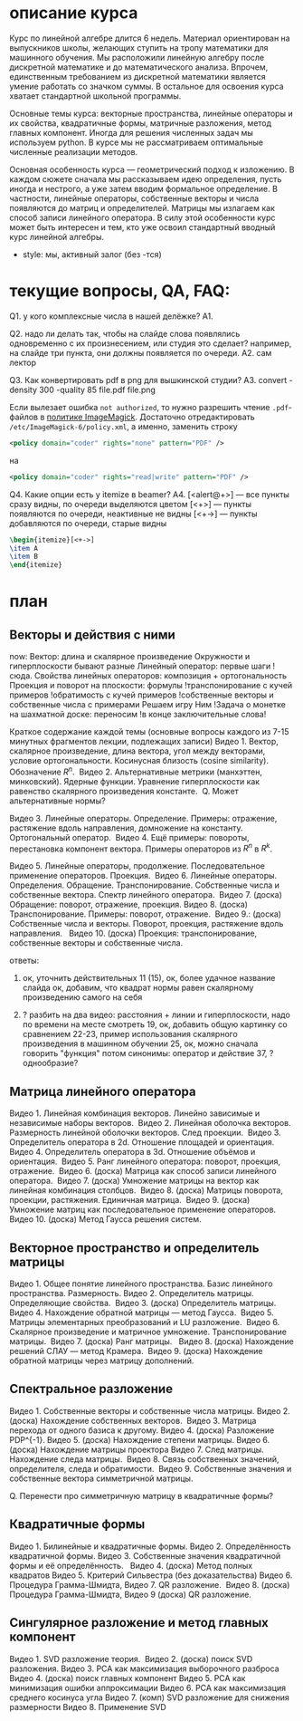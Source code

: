 # описание курса

Курс по линейной алгебре длится 6 недель. 
Материал ориентирован на выпускников школы, желающих ступить на тропу математики для машинного обучения.
Мы расположили линейную алгебру после дискретной математике и до математического анализа. 
Впрочем, единственным требованием из дискретной математики является умение работать со значком суммы. 
В остальное для освоения курса хватает стандартной школьной программы.

Основные темы курса: векторные пространства, линейные операторы и их свойства,
квадратичные формы, матричные разложения, метод главных компонент. 
Иногда для решения численных задач мы используем python. 
В курсе мы не рассматриваем оптимальные численные реализации методов.

Основная особенность курса — геометрический подход к изложению. 
В каждом сюжете сначала мы рассказываем идею определения, пусть иногда и нестрого, а уже затем вводим формальное определение. В частности, линейные операторы, собственные векторы и числа появляются до матриц и определителей. Матрицы мы излагаем как способ записи линейного оператора. 
В силу этой особенности курс может быть интересен и тем, кто уже освоил стандартный вводный курс линейной алгебры.

* style: мы, активный залог (без -тся)

# текущие вопросы, QA, FAQ:

Q1. у кого комплексные числа в нашей делёжке?
A1.  

Q2. надо ли делать так, чтобы на слайде слова появлялись одновременно с их произнесением, 
или студия это сделает? например, на слайде три пункта, они должны появляется по очереди.
A2. сам лектор


Q3. Как конвертировать pdf в png для вышкинской студии?
A3.
convert -density 300 -quality 85 file.pdf file.png

Если вылезает ошибка `not authorized`, то нужно разрешить чтение `.pdf`-файлов 
в [политике ImageMagick](https://askubuntu.com/questions/1081895/). 
Достаточно отредактировать `/etc/ImageMagick-6/policy.xml`, а именно, заменить строку

```xml
<policy domain="coder" rights="none" pattern="PDF" />
```

на

```xml
<policy domain="coder" rights="read|write" pattern="PDF" />
```

Q4. Какие опции есть у itemize в beamer?
A4.
[<alert@+>] — все пункты сразу видны, по очереди выделяются цветом
[<+>] — пункты появляются по очереди, неактивные не видны
[<+->] — пункты добавляются по очереди, старые видны

```tex
\begin{itemize}[<+->]
\item A
\item B
\end{itemize}
```

# план

## Векторы и действия с ними


now:
Вектор: длина и скалярное произведение
Окружности и гиперплоскости бывают разные
Линейный оператор: первые шаги
!сюда. Свойства линейных операторов: композиция + ортогональность
Проекция и поворот на плоскости: формулы
!транспонирование с кучей примеров
!обратимость с кучей примеров
!собственные векторы и собственные числа с примерами
Решаем игру Ним
!Задача о монетке на шахматной доске: переносим
!в конце заключительные слова!


Краткое содержание каждой темы (основные вопросы каждого из 7-15 минутных фрагментов лекции, подлежащих записи)
Видео 1. Вектор, скалярное произведение, длина вектора, угол между векторами, условие ортогональности. Косинусная близость (cosine similarity). Обозначение $R^n$. 
Видео 2. Альтернативные метрики (манхэттен, минковский). Ядерные функции. Уравнение гиперплоскости как равенство скалярного произведения константе. 
Q. Может альтернативные нормы? 

Видео 3. Линейные операторы. Определение. Примеры: отражение, растяжение вдоль направления, домножение на константу. Ортогональный оператор. 
Видео 4. Ещё примеры: повороты, перестановка компонент вектора. Примеры операторов из $R^n$ в $R^k$.


Видео 5. Линейные операторы, продолжение. Последовательное применение операторов. Проекция. 
Видео 6. Линейные операторы. Определения. Обращение. Транспонирование. Собственные числа и собственные вектора. Спектр линейного оператора. 
Видео 7. (доска) Обращение: поворот, отражение, проекция.
Видео 8. (доска) Транспонирование. Примеры: поворот, отражение. 
Видео 9.: (доска) Собственные числа и векторы. Поворот, проекция, растяжение вдоль направления.  
Видео 10. (доска) Проекция: транспонирование, собственные векторы и собственные числа.  

ответы:

1. ок, уточнить действительных
11 (15), ок, более удачное название слайда
ок, добавим, что квадрат нормы равен скалярному произведению самого на себя

15. ? разбить на два видео: расстояния + линии и гиперплоскости, надо по времени на месте смотреть
19, ок, добавить общую картинку со сравнением
22-23, пример использования скалярного произведения в машинном обучении
25, ок, можно сначала говорить "функция" потом синонимы: оператор и действие
37, ? однообразие?






## Матрица линейного оператора

Видео 1. Линейная комбинация векторов. Линейно зависимые и независимые наборы векторов. 
Видео 2. Линейная оболочка векторов. Размерность линейной оболочки векторов. След проекции. 
Видео 3. Определитель оператора в 2d. Отношение площадей и ориентация. 
Видео 4. Определитель оператора в 3d. Отношение объёмов и ориентация. 
Видео 5. Ранг линейного оператора: поворот, проекция, отражение. 
Видео 6. (доска) Матрица как способ записи линейного оператора. 
Видео 7. (доска) Умножение матрицы на вектор как линейная комбинация столбцов. 
Видео 8. (доска) Матрицы поворота, проекции, растяжения. Единичная матрица. 
Видео 9. (доска) Умножение матриц как последовательное применение операторов. 
Видео 10. (доска) Метод Гаусса решения систем. 

## Векторное пространство и определитель матрицы

Видео 1. Общее понятие линейного пространства. Базис линейного пространства. Размерность.
Видео 2. Определитель матрицы. Определяющие свойства. 
Видео 3. (доска) Определитель матрицы. 
Видео 4. Нахождение обратной матрицы — метод Гаусса. 
Видео 5. Матрицы элементарных преобразований и LU разложение. 
Видео 6. Скалярное произведение и матричное умножение. Транспонирование матрицы. 
Видео 7. (доска) Ранг матрицы.  
Видео 8. (доска) Нахождение решений СЛАУ — метод Крамера. 
Видео 9. (доска) Нахождение обратной матрицы через матрицу дополнений. 

## Спектральное разложение

Видео 1. Собственные векторы и собственные числа матрицы.
Видео 2. (доска) Нахождение собственных векторов. 
Видео 3. Матрица перехода от одного базиса к другому.
Видео 4. (доска) Разложение PDP^{-1}.
Видео 5. (доска) Нахождение степени матрицы.
Видео 6. (доска) Нахождение матрицы проектора
Видео 7. След матрицы. Нахождение следа матрицы. 
Видео 8. Связь собственных значений, определителя, следа и обратимости. 
Видео 9. Собственные значения и собственные вектора симметричной матрицы.

Q. Перенести про симметричную матрицу в квадратичные формы?

## Квадратичные формы

Видео 1. Билинейные и квадратичные формы. 
Видео 2. Определённость квадратичной формы. 
Видео 3. Собственные значения квадратичной формы и её определённость.  
Видео 4. (доска) Метод полных квадратов 
Видео 5. Критерий Сильвестра (без доказательства)
Видео 6. Процедура Грамма-Шмидта, 
Видео 7. QR разложение. 
Видео 8. (доска) Процедура Грамма-Шмидта, 
Видео 9 (доска) QR разложение. 

## Сингулярное разложение и метод главных компонент

Видео 1. SVD разложение теория. 
Видео 2. (доска) поиск SVD разложения.
Видео 3. PCA как максимизация выборочного разброса
Видео 4. (доска) поиск главных компонент 
Видео 5. PCA как минимизация ошибки аппроксимации
Видео 6. PCA как максимизация среднего косинуса угла
Видео 7. (комп) SVD разложение для снижения размерности
Видео 8. Применение SVD
